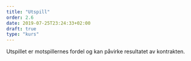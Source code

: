 ```yaml
---
title: "Utspill"
order: 2.6
date: 2019-07-25T23:24:33+02:00
draft: true
type: "kurs"
---
```

<p class="lead">
<span class="font-weight-bold">Utspillet</span> er motspillernes fordel og kan påvirke resultatet av kontrakten.
</p>
